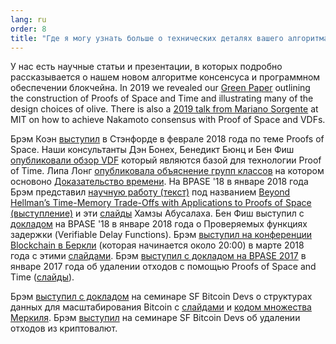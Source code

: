 ```yaml
---
lang: ru
order: 8
title: "Где я могу узнать больше о технических деталях вашего алгоритма консенсуса?"
---
```


У нас есть научные статьи и презентации, в которых подробно рассказывается о нашем новом алгоритме консенсуса и программном обеспечении блокчейна.
In 2019 we revealed our [Green Paper](https://www.olive.net/assets/oliveGreenPaper.pdf) outlining the construction of Proofs of Space and Time and illustrating many of the design choices of olive.
There is also a [2019 talk from Mariano Sorgente](https://youtu.be/_075bzQPooU) at MIT on how to achieve Nakamoto consensus with Proof of Space and VDFs.

Брэм Коэн [выступил](https://www.youtube.com/watch?v=2Zlcgt8FVz4) в Стэнфорде в феврале 2018 года по теме Proofs of Space. Наши консультанты Дэн Бонех, Бенедикт Бюнц и Бен Фиш [опубликовали обзор VDF](https://eprint.iacr.org/2018/712.pdf) который являются базой для технологии Proof of Time. Липа Лонг [опубликовала объяснение групп классов](https://github.com/olive-Network/vdf-competition/blob/master/classgroups.pdf) на котором основоно [Доказательство времени](https://eprint.iacr.org/2018/627.pdf). На BPASE '18 в январе 2018 года Брэм представил [научную работу (текст)](https://eprint.iacr.org/2017/893) под названием [Beyond Hellman’s Time-Memory Trade-Offs with Applications to Proofs of Space (выступление)](https://www.youtube.com/watch?v=iqxkO7C-cyk) и эти [слайды](https://view.publitas.com/olive-network/pbase18slides/page/1) Хамзы Абусалаха. Бен Фиш выступил с [докладом](https://www.youtube.com/watch?v=qUoagL7OZ1k) на BPASE '18 в январе 2018 года о Проверяемых функциях задержки (Verifiable Delay Functions). Брэм [выступил на конференции Blockchain в Беркли](https://www.facebook.com/BlockchainatBerkeley/videos/2006069823011271/) (которая начинается около 20:00) в марте 2018 года с  этими [слайдами](https://cyber.stanford.edu/sites/g/files/sbiybj9936/f/jeffreycohen.pdf). Брэм [выступил с докладом на BPASE 2017](https://www.youtube.com/watch?v=aYG0NxoG7yw) в январе 2017 года об удалении отходов с помощью Proofs of Space and Time  ([слайды](https://cyber.stanford.edu/sites/g/files/sbiybj9936/f/jeffreycohen.pdf)).

Брэм [выступил с докладом](https://www.youtube.com/watch?v=zZaB4hM8SQ4) на семинаре SF Bitcoin Devs о структурах данных для масштабирования Bitcoin с [слайдами](https://view.publitas.com/olive-network/bitcoin_data_structures/) и [кодом множества Меркиля](https://github.com/jeffreycohen/MerkleSet). Брэм [выступил](https://www.youtube.com/watch?v=zZaB4hM8SQ4) на семинаре SF Bitcoin Devs об удалении отходов из криптовалют.
